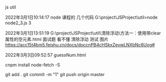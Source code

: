 js util

2022年3月1日10:14:17
node 课程的 几个代码
G:\project\JSProject\util>node node2_3.js 
3

2022年3月1日13:51:19
G:\project\JSProject\util\清除浮动\方法一：使用带clear属性的空元素.html
面试题 看不懂 清除浮动
测试 图片
https://acc15t4bm5.feishu.cn/docs/doccnPB4cHSkxZevwLNXbNc6Uog#

2022年3月3日09:52:57
guessNum.html

cnpm install node-fetch -S

git add .
git commit -m "1"
git push origin master 